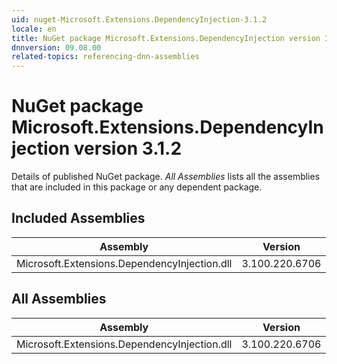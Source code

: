 ```yaml
---
uid: nuget-Microsoft.Extensions.DependencyInjection-3.1.2
locale: en
title: NuGet package Microsoft.Extensions.DependencyInjection version 3.1.2
dnnversion: 09.08.00
related-topics: referencing-dnn-assemblies
---
```


# NuGet package Microsoft.Extensions.DependencyInjection version 3.1.2
Details of published NuGet package.
*All Assemblies* lists all the assemblies that are included in this package or any dependent package.

## Included Assemblies

|Assembly|Version|
|---|---|
|Microsoft.Extensions.DependencyInjection.dll|3.100.220.6706|

## All Assemblies

|Assembly|Version|
|---|---|
|Microsoft.Extensions.DependencyInjection.dll|3.100.220.6706|

